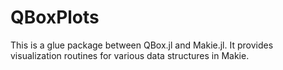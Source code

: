 # QBoxPlots
This is a glue package between QBox.jl and Makie.jl. It provides visualization routines for various data structures in Makie.
